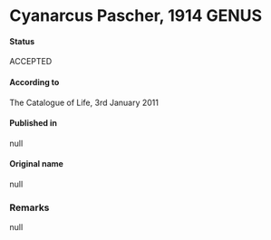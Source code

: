 # Cyanarcus Pascher, 1914 GENUS

#### Status
ACCEPTED

#### According to
The Catalogue of Life, 3rd January 2011

#### Published in
null

#### Original name
null

### Remarks
null